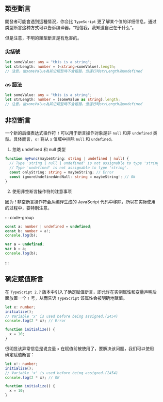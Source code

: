 ## 類型斷言

開發者可能會遇到這種情況，你会比 `TypeScript` 更了解某个值的详细信息。通过类型断言这种方式可以告诉编译器，“相信我，我知道自己在干什么”。

但是注意，不明的類型斷言是有危害的。

### 尖括號

```ts
let someValue: any = "this is a string";
let strLength: number = (<string>someValue).length;
// 注意，當someValue為其它類型時不會報錯，但運行時strLength為undefined
```

### as 語法

```ts
let someValue: any = "this is a string";
let strLength: number = (someValue as string).length;
// 注意，當someValue為其它類型時不會報錯，但運行時strLength為undefined
```

## 非空断言

一个新的后缀表达式操作符 `!` 可以用于断言操作对象是非 `null` 和非 `undefined` 类型。具体而言，`x!` 将从 `x` 值域中排除 `null` 和 `undefined`。

1. 忽略 undefined 和 null 类型

```ts
function myFunc(maybeString: string | undefined | null) {
  // Type 'string | null | undefined' is not assignable to type 'string'.
  // Type 'undefined' is not assignable to type 'string'.
  const onlyString: string = maybeString; // Error
  const ignoreUndefinedAndNull: string = maybeString!; // Ok
}
```

2. 使用非空断言操作符的注意事项

因为 ! 非空断言操作符会从编译生成的 JavaScript 代码中移除，所以在实际使用的过程中，要特别注意。

::: code-group

```ts [index.ts]
const a: number | undefined = undefined;
const b: number = a!;
console.log(b);
```

```js [index.js]
var a = undefined;
var b = a;
console.log(b);
```

:::

## 确定赋值断言

在 `TypeScript 2.7` 版本中引入了确定赋值断言，即允许在实例属性和变量声明后面放置一个 `!` 号，从而告诉 `TypeScript` 该属性会被明确地赋值。

```ts
let x: number;
initialize();
// Variable 'x' is used before being assigned.(2454)
console.log(2 * x); // Error

function initialize() {
  x = 10;
}
```

很明显该异常信息是说变量 `x` 在赋值前被使用了，要解决该问题，我们可以使用确定赋值断言：

```ts
let x!: number;
initialize();
// Variable 'x' is used before being assigned.(2454)
console.log(2 * x); // OK

function initialize() {
  x = 10;
}
```
